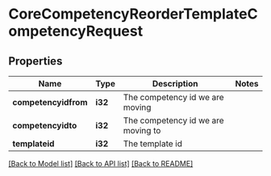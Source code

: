 # CoreCompetencyReorderTemplateCompetencyRequest

## Properties

Name | Type | Description | Notes
------------ | ------------- | ------------- | -------------
**competencyidfrom** | **i32** | The competency id we are moving | 
**competencyidto** | **i32** | The competency id we are moving to | 
**templateid** | **i32** | The template id | 

[[Back to Model list]](../README.md#documentation-for-models) [[Back to API list]](../README.md#documentation-for-api-endpoints) [[Back to README]](../README.md)


